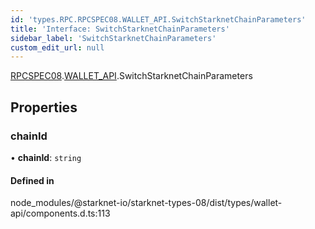 ```yaml
---
id: 'types.RPC.RPCSPEC08.WALLET_API.SwitchStarknetChainParameters'
title: 'Interface: SwitchStarknetChainParameters'
sidebar_label: 'SwitchStarknetChainParameters'
custom_edit_url: null
---
```


[RPCSPEC08](../namespaces/types.RPC.RPCSPEC08.md).[WALLET_API](../namespaces/types.RPC.RPCSPEC08.WALLET_API.md).SwitchStarknetChainParameters

## Properties

### chainId

• **chainId**: `string`

#### Defined in

node_modules/@starknet-io/starknet-types-08/dist/types/wallet-api/components.d.ts:113
